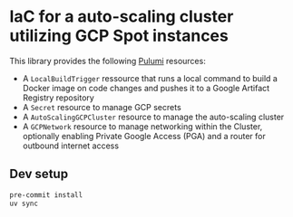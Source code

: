 # IaC for a auto-scaling cluster utilizing GCP Spot instances

This library provides the following [Pulumi](https://www.pulumi.com/) resources:

- A `LocalBuildTrigger` ressource that runs a local command to build a Docker image on code changes and pushes it to a Google Artifact Registry repository
- A `Secret` resource to manage GCP secrets
- A `AutoScalingGCPCluster` resource to manage the auto-scaling cluster
- A `GCPNetwork` resource to manage networking within the Cluster, optionally enabling Private Google Access (PGA) and a router for outbound internet access

## Dev setup

```bash
pre-commit install
uv sync
```
